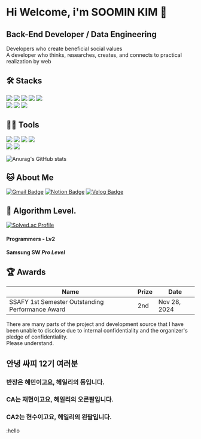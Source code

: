 # Hi Welcome, i'm SOOMIN KIM 👋

## Back-End Developer / Data Engineering
Developers who create beneficial social values   
A developer who thinks, researches, creates, and connects to practical realization by web


## 🛠️ Stacks

<img src="https://img.shields.io/badge/Java-F89820?style=flat-square&logo=Java&logoColor=white"/> <img src="https://img.shields.io/badge/Python-3766AB?style=flat-square&logo=Python&logoColor=white"/> <img src="https://img.shields.io/badge/JavaScript-F7DF1E?style=flat-square&logo=JavaScript&logoColor=white"/> <img src="https://img.shields.io/badge/C-A8B9CC?style=flat-square&logo=C&logoColor=white"/> <img src="https://img.shields.io/badge/R-00599C?style=flat-square&logo=R&logoColor=white"/> <br/>
<img src="https://img.shields.io/badge/Spring-8BC34A?style=flat-square&logo=Spring&logoColor=white"/> <img src="https://img.shields.io/badge/Vue.js-4FC08D?style=flat-square&logo=Vue.js&logoColor=white"/> <img src="https://img.shields.io/badge/MySQL-4479A1?style=flat-square&logo=MySQL&logoColor=white"/> 

## 💪🏼 Tools 

<img src="https://img.shields.io/badge/IntelliJ IDEA-E91E63?style=flat-square&logo=IntelliJ IDEA&logoColor=white"/> <img src="https://img.shields.io/badge/Eclipse IDE-2C2255?style=flat-square&logo=Eclipse IDE&logoColor=white"/> <img src="https://img.shields.io/badge/VisualStudioCode-007ACC?style=flat-square&logo=Visual Studio Code&logoColor=white"/> <img src="https://img.shields.io/badge/Google Colab-44A833?style=flat-square&logo=Google Colab&logoColor=white"/> <br/>
<img src="https://img.shields.io/badge/GitHub-181717?style=flat-square&logo=GitHub&logoColor=white"/> <img src="https://img.shields.io/badge/GitLab-FF7043?style=flat-square&logo=GitLab&logoColor=white"/>

![Anurag's GitHub stats](https://github-readme-stats.vercel.app/api?username=baeyuna97&show_icons=true&theme=radical)


## 🐱 About Me

[![Gmail Badge](https://img.shields.io/badge/Gmail-d14836?style=flat-square&logo=Gmail&logoColor=white&link=mailto:kate010117@gmail.com)](kate010117@gmail.com)
  [![Notion Badge](https://img.shields.io/badge/Notion-000000?style=flat-square&logo=Notion&logoColor=white&link=https://joyous-pansy-314.notion.site/1612a809df194bb892e7dc0f4947c300)](https://joyous-pansy-314.notion.site/1612a809df194bb892e7dc0f4947c300)
  [![Velog Badge](https://img.shields.io/badge/Velog-20C997?style=flat-square&logo=Velog&logoColor=white&link=https://velog.io/@kate010117)](https://velog.io/@kate010117)


## 🏅 Algorithm Level. 

[![Solved.ac Profile](http://mazassumnida.wtf/api/v2/generate_badge?boj=kate010117)](https://solved.ac/kate010117/)
#### Programmers - Lv2
#### Samsung SW *Pro Level*


## 🏆 Awards
|Name|Prize|Date|
|------|---|---|
|SSAFY 1st Semester Outstanding Performance Award|2nd|Nov 28, 2024|




There are many parts of the project and development source that I have been unable to disclose due to internal confidentiality and the organizer's pledge of confidentiality.  
Please understand.

## 안녕 싸피 12기 여러분
### 반장은 혜민이고요, 헤일리의 등입니다.
### CA는 재현이고요, 헤일리의 오른팔입니다.
### CA2는 현수이고요, 헤일리의 왼팔입니다.
:hello
